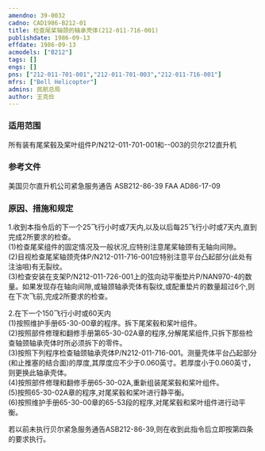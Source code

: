 ```yaml
---
amendno: 39-0032  
cadno: CAD1986-B212-01  
title: 检查尾桨轴颈的轴承壳体(212-011-716-001)  
publishdate: 1986-09-13  
effdate: 1986-09-13  
acmodels: ["B212"]  
tags: []  
engs: []  
pns: ["212-011-701-001","212-011-701-003","212-011-716-001"]  
mfrs: ["Bell Helicopter"]  
admins: 民航总局  
author: 王克俭  
---
```

  
### 适用范围  
所有装有尾桨毂及桨叶组件P/N212-011-701-001和--003的贝尔212直升机  
  
<!--more-->  
### 参考文件  
  美国贝尔直升机公司紧急服务通告 ASB212-86-39 FAA AD86-17-09  
  
### 原因、措施和规定  

  1.收到本指令后的下一个25飞行小时或7天内,以及以后每25飞行小时或7天内,直到完成2所要求的检查。  
  (1)检查尾桨组件的固定情况及一般状况,应特别注意尾桨轴颈有无轴向间隙。  
  (2)目视检查尾桨轴颈壳体P/N212-011-716-001应特别注意平台凸起部分(此处有注油咀)有无裂纹。  
  (3)检查安装在支架P/N212-011-726-001上的弦向动平衡垫片P/NAN970-4的数量。如果发现存在轴向间隙,或轴颈轴承壳体有裂纹,或配重垫片的数量超过6个,则在下次飞前,完成2所要求的检查。  
  
  2.在下一个150飞行小时或60天内  
  (1)按照维护手册65-30-00章的程序。拆下尾桨毂和桨叶组件。  
  (2)按照部件修理和翻修手册第65-30-02A章的程序,分解尾桨组件,只拆下那些检查轴颈轴承壳体时所必须拆下的零件。  
  (3)按照下列程序检查轴颈轴承壳体P/N212-011-716-001。测量壳体平台凸起部分(和止推塞的结合面)的厚度,其厚度应不少于0.060英寸。若厚度小于0.060英寸，则更换此轴承壳体。  
  (4)按照部件修理和翻修手册65-30-02A,重新组装尾桨毂和桨叶组件。  
  (5)按照65-30-02A章的程序,对尾桨毂和桨叶进行静平衡。  
  (6)按照维护手册65-30-00章的65-53段的程序,对尾桨毂和桨叶组件进行动平衡。  
  
  若以前未执行贝尔紧急服务通告ASB212-86-39,则在收到此指令后立即按第四条的要求执行。  
